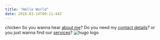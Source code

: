 ```yaml
---
title: "Hello World"
date: 2018-03-14T00:11:44Z
---
```


chicken So you wanna hear [about me](/about)? Do you need my [contact details](/contact)? or you just wanna find our [services](/services)?
![hugo logo](/img/hugo-logo.png)
